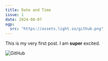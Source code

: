 ```yaml
---
title: Date and Time
issue: 1
date: 2024-08-07
ogp:
  src: "https://assets.light.so/github.png"
---
```


This is my very first post. I am **super** excited.

![GitHub](https://assets.light.so/github.png)
